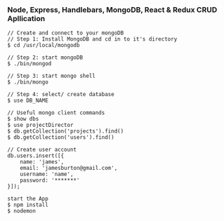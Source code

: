 ### Node, Express, Handlebars, MongoDB, React & Redux CRUD Apllication

```
// Create and connect to your mongoDB
// Step 1: Install MongoDB and cd in to it's directory
$ cd /usr/local/mongodb

// Step 2: start mongoDB
$ ./bin/mongod

// Step 3: start mongo shell
$ ./bin/mongo

// Step 4: select/ create database
$ use DB_NAME
```

```
// Useful mongo client commands
$ show dbs
$ use projectDirector
$ db.getCollection('projects').find()
$ db.getCollection('users').find()
```

```
// Create user account
db.users.insert([{
    name: 'james',
    email: 'jamesburton@gmail.com',
    username: 'name',
    password: '*******'
}]);
```

```
start the App
$ npm install
$ nodemon
```
